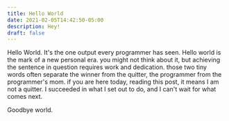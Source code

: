 ```yaml
---
title: Hello World
date: 2021-02-05T14:42:50-05:00
description: Hey!
draft: false
---
```

Hello World. It's the one output every programmer has seen. Hello world is the mark of a new personal era. you might not think about it, but achieving the sentence in question requires work and dedication. those two tiny words often separate the winner from the quitter, the programmer from the programmer's mom. if you are here today, reading this post, it means I am not a quitter. I succeeded in what I set out to do, and I can't wait for what comes next.

Goodbye world.